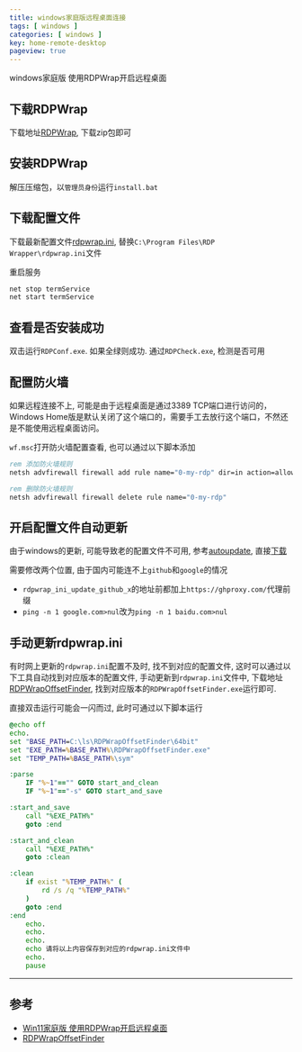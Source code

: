 ```yaml
---
title: windows家庭版远程桌面连接
tags: [ windows ]
categories: [ windows ]
key: home-remote-desktop
pageview: true
---
```


windows家庭版 使用RDPWrap开启远程桌面

<!--more-->

## 下载RDPWrap

下载地址[RDPWrap](https://github.com/stascorp/rdpwrap/releases), 下载zip包即可

## 安装RDPWrap

解压压缩包，以`管理员身份`运行`install.bat`

## 下载配置文件

下载最新配置文件[rdpwrap.ini](https://raw.githubusercontent.com/sebaxakerhtc/rdpwrap.ini/master/rdpwrap.ini), 替换`C:\Program Files\RDP Wrapper\rdpwrap.ini`文件

重启服务

```bat
net stop termService
net start termService
```

## 查看是否安装成功

双击运行`RDPConf.exe`. 如果全绿则成功. 通过`RDPCheck.exe`, 检测是否可用

## 配置防火墙

如果远程连接不上, 可能是由于远程桌面是通过3389 TCP端口进行访问的，Windows Home版是默认关闭了这个端口的，需要手工去放行这个端口，不然还是不能使用远程桌面访问。

`wf.msc`打开防火墙配置查看, 也可以通过以下脚本添加

```bat
rem 添加防火墙规则
netsh advfirewall firewall add rule name="0-my-rdp" dir=in action=allow protocol=TCP localport=3389

rem 删除防火墙规则
netsh advfirewall firewall delete rule name="0-my-rdp"
```

## 开启配置文件自动更新

由于windows的更新, 可能导致老的配置文件不可用, 参考[autoupdate](https://github.com/asmtron/rdpwrap/blob/master/binary-download.md), 直接[下载](https://github.com/asmtron/rdpwrap/raw/master/autoupdate.zip)

需要修改两个位置, 由于国内可能连不上`github`和`google`的情况

- `rdpwrap_ini_update_github_x`的地址前都加上`https://ghproxy.com/`代理前缀
- `ping -n 1 google.com>nul`改为`ping -n 1 baidu.com>nul`

## 手动更新rdpwrap.ini

有时网上更新的`rdpwrap.ini`配置不及时, 找不到对应的配置文件, 这时可以通过以下工具自动找到对应版本的配置文件, 手动更新到`rdpwrap.ini`文件中, 下载地址[RDPWrapOffsetFinder](https://github.com/llccd/RDPWrapOffsetFinder/releases), 找到对应版本的`RDPWrapOffsetFinder.exe`运行即可.

直接双击运行可能会一闪而过, 此时可通过以下脚本运行

```bat
@echo off
echo.
set "BASE_PATH=C:\ls\RDPWrapOffsetFinder\64bit"
set "EXE_PATH=%BASE_PATH%\RDPWrapOffsetFinder.exe"
set "TEMP_PATH=%BASE_PATH%\sym"

:parse
    IF "%~1"=="" GOTO start_and_clean
    IF "%~1"=="-s" GOTO start_and_save

:start_and_save
    call "%EXE_PATH%"
    goto :end

:start_and_clean
    call "%EXE_PATH%"
    goto :clean

:clean
    if exist "%TEMP_PATH%" (
        rd /s /q "%TEMP_PATH%"
    )
    goto :end
:end
    echo.
    echo.
    echo.
    echo 请将以上内容保存到对应的rdpwrap.ini文件中
    echo.
    pause
```

----

## 参考

- [Win11家庭版 使用RDPWrap开启远程桌面](https://blog.csdn.net/qq_41242689/article/details/124715297)
- [RDPWrapOffsetFinder](https://github.com/llccd/RDPWrapOffsetFinder)
